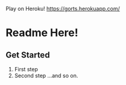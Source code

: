 Play on Heroku! https://gorts.herokuapp.com/

Readme Here!
=====

## Get Started
1. First step
1. Second step
...and so on.